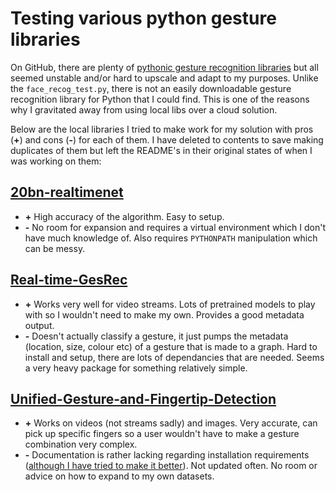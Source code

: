 # Testing various python gesture libraries

On GitHub, there are plenty of [pythonic gesture recognition libraries](https://github.com/topics/gesture-recognition?l=python) but all seemed unstable and/or hard to upscale and adapt to my purposes.
Unlike the `face_recog_test.py`, there is not an easily downloadable gesture recognition library for Python that I could find. This is one of the reasons why I gravitated away from using local libs over a cloud solution.

Below are the local libraries I tried to make work for my solution with pros (**+**) and cons (**-**) for each of them. I have deleted to contents to save making duplicates of them but left the README's in their original states of when I was working on them:

## [20bn-realtimenet](20bn-realtimenet/)

- **+** High accuracy of the algorithm. Easy to setup.
- **-** No room for expansion and requires a virtual environment which I don't have much knowledge of. Also requires `PYTHONPATH` manipulation which can be messy.

## [Real-time-GesRec](Real-time-GesRec/)

- **+** Works very well for video streams. Lots of pretrained models to play with so I wouldn't need to make my own. Provides a good metadata output.
- **-** Doesn't actually classify a gesture, it just pumps the metadata (location, size, colour etc) of a gesture that is made to a graph. Hard to install and setup, there are lots of dependancies that are needed. Seems a very heavy package for something relatively simple.

## [Unified-Gesture-and-Fingertip-Detection](https://github.com/MahmudulAlam/Unified-Gesture-and-Fingertip-Detection)

- **+** Works on videos (not streams sadly) and images. Very accurate, can pick up specific fingers so a user wouldn't have to make a gesture combination very complex.
- **-** Documentation is rather lacking regarding installation requirements ([although I have tried to make it better](https://github.com/MahmudulAlam/Unified-Gesture-and-Fingertip-Detection/pull/11/)). Not updated often. No room or advice on how to expand to my own datasets.

